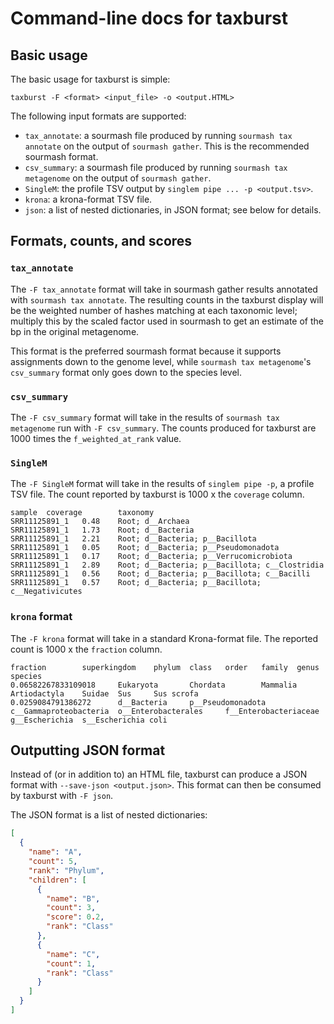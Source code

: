 # Command-line docs for taxburst

## Basic usage

The basic usage for taxburst is simple:

```
taxburst -F <format> <input_file> -o <output.HTML>
```

The following input formats are supported:

* `tax_annotate`: a sourmash file produced by running  `sourmash tax annotate` on the output of `sourmash gather`. This is the recommended sourmash format.
* `csv_summary`: a sourmash file produced by running `sourmash tax metagenome` on the output of `sourmash gather`.
* `SingleM`: the profile TSV output by `singlem pipe ... -p <output.tsv>`.
* `krona`: a krona-format TSV file.
* `json`: a list of nested dictionaries, in JSON format; see below for details.

## Formats, counts, and scores

### `tax_annotate`

The `-F tax_annotate` format will take in sourmash gather results
annotated with `sourmash tax annotate`. The resulting counts in the
taxburst display will be the weighted number of hashes matching at
each taxonomic level; multiply this by the scaled factor used in
sourmash to get an estimate of the bp in the original metagenome.

This format is the preferred sourmash format because it supports
assignments down to the genome level, while `sourmash tax
metagenome`'s `csv_summary` format only goes down to the species
level.

### `csv_summary`

The `-F csv_summary` format will take in the results of `sourmash tax
metagenome` run with `-F csv_summary`. The counts produced for
taxburst are 1000 times the `f_weighted_at_rank` value.

### `SingleM`

The `-F SingleM` format will take in the results of `singlem pipe -p`,
a profile TSV file. The count reported by taxburst is 1000 x the
`coverage` column.

```tsv
sample  coverage        taxonomy
SRR11125891_1   0.48    Root; d__Archaea
SRR11125891_1   1.73    Root; d__Bacteria
SRR11125891_1   2.21    Root; d__Bacteria; p__Bacillota
SRR11125891_1   0.05    Root; d__Bacteria; p__Pseudomonadota
SRR11125891_1   0.17    Root; d__Bacteria; p__Verrucomicrobiota
SRR11125891_1   2.89    Root; d__Bacteria; p__Bacillota; c__Clostridia
SRR11125891_1   0.56    Root; d__Bacteria; p__Bacillota; c__Bacilli
SRR11125891_1   0.57    Root; d__Bacteria; p__Bacillota; c__Negativicutes
```

### `krona` format

The `-F krona` format will take in a standard Krona-format file. The
reported count is 1000 x the `fraction` column.

```tsv
fraction        superkingdom    phylum  class   order   family  genus   species
0.06582267833109018     Eukaryota       Chordata        Mammalia        Artiodactyla    Suidae  Sus     Sus scrofa
0.0259084791386272      d__Bacteria     p__Pseudomonadota       c__Gammaproteobacteria  o__Enterobacterales     f__Enterobacteriaceae   g__Escherichia  s__Escherichia coli
```

## Outputting JSON format

Instead of (or in addition to) an HTML file, taxburst can produce a
JSON format with `--save-json <output.json>`. This format can then be
consumed by taxburst with `-F json`.

The JSON format is a list of nested dictionaries:
```json
[
  {
    "name": "A",
    "count": 5,
    "rank": "Phylum",
    "children": [
      {
        "name": "B",
        "count": 3,
        "score": 0.2,
        "rank": "Class"
      },
      {
        "name": "C",
        "count": 1,
        "rank": "Class"
      }
    ]
  }
]
```

